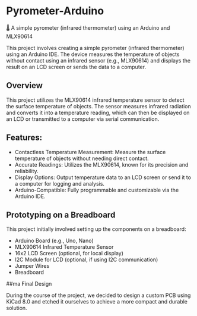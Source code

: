 # Pyrometer-Arduino
🌡️ A simple pyrometer (infrared thermometer) using an Arduino and MLX90614

This project involves creating a simple pyrometer (infrared thermometer) using an Arduino IDE. The device measures the temperature of objects without contact using an infrared sensor (e.g., MLX90614) and displays the result on an LCD screen or sends the data to a computer.

## Overview

This project utilizes the MLX90614 infrared temperature sensor to detect the surface temperature of objects. The sensor measures infrared radiation and converts it into a temperature reading, which can then be displayed on an LCD or transmitted to a computer via serial communication.

## Features:

- Contactless Temperature Measurement: Measure the surface temperature of objects without needing direct contact.
- Accurate Readings: Utilizes the MLX90614, known for its precision and reliability.
- Display Options: Output temperature data to an LCD screen or send it to a computer for logging and analysis.
- Arduino-Compatible: Fully programmable and customizable via the Arduino IDE.

## Prototyping on a Breadboard

This project initially involved setting up the components on a breadboard:
- Arduino Board (e.g., Uno, Nano)
- MLX90614 Infrared Temperature Sensor
- 16x2 LCD Screen (optional, for local display)
- I2C Module for LCD (optional, if using I2C communication)
- Jumper Wires
- Breadboard

##ma Final Design

During the course of the project, we decided to design a custom PCB using KiCad 8.0 and etched it ourselves to achieve a more compact and durable solution.
